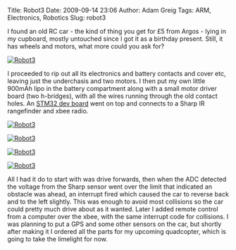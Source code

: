 Title: Robot3
Date: 2009-09-14 23:06
Author: Adam Greig
Tags: ARM, Electronics, Robotics
Slug: robot3

I found an old RC car - the kind of thing you get for £5 from Argos -
lying in my cupboard, mostly untouched since I got it as a birthday
present. Still, it has wheels and motors, what more could you ask for?

<a href="http://www.flickr.com/photos/randomskk/3921235172/" title="Robot3"><img src="https://farm3.staticflickr.com/2652/3921235172_3326989fcb.jpg" alt="Robot3" /></a>


I proceeded to rip out all its electronics and battery contacts and
cover etc, leaving just the underchasis and two motors. I then put my
own little 900mAh lipo in the battery compartment along with a small
motor driver board (two h-bridges), with all the wires running through
the old contact holes. An [STM32 dev board][] went on top and connects
to a Sharp IR rangefinder and xbee radio.

<a href="http://www.flickr.com/photos/randomskk/3920452383/" title="Robot3"><img src="https://farm3.staticflickr.com/2462/3920452383_112d28ddd1.jpg" alt="Robot3" /></a>

<a href="http://www.flickr.com/photos/randomskk/3920461549/" title="Robot3"><img src="https://farm3.staticflickr.com/2485/3920461549_32a8ff6ed6.jpg" alt="Robot3" /></a>

<a href="http://www.flickr.com/photos/randomskk/3920454819/" title="Robot3"><img src="https://farm3.staticflickr.com/2526/3920454819_320a67983d.jpg" alt="Robot3" /></a>

<a href="http://www.flickr.com/photos/randomskk/3921243428/" title="Robot3"><img src="https://farm3.staticflickr.com/2608/3921243428_56a2e574c7.jpg" alt="Robot3" /></a>

All I had it do to start with was drive forwards, then when the ADC
detected the voltage from the Sharp sensor went over the limit that
indicated an obstacle was ahead, an interrupt fired which caused the car
to reverse back and to the left slightly. This was enough to avoid most
collisions so the car could pretty much drive about as it wanted. Later
I added remote control from a computer over the xbee, with the same
interrupt code for collisions. I was planning to put a GPS and some
other sensors on the car, but shortly after making it I ordered all the
parts for my upcoming quadcopter, which is going to take the limelight
for now.

<object width="425" height="344"><param name="movie" value="http://www.youtube.com/v/itKJRsRtrY8&amp;hl=en&amp;fs=1&amp;"></param><param name="allowFullScreen" value="true"></param><param name="allowscriptaccess" value="always"></param><embed src="http://www.youtube.com/v/itKJRsRtrY8&amp;hl=en&amp;fs=1&amp;" type="application/x-shockwave-flash" allowscriptaccess="always" allowfullscreen="true" width="425" height="344"></embed></object>

  [STM32 dev board]: http://negativeacknowledge.com/2009/09/stm32-prototyping-boards/
